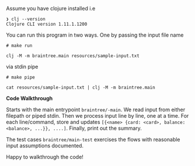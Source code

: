 
Assume you have clojure installed i.e

```
❯ clj --version
Clojure CLI version 1.11.1.1200
```

You can run this program in two ways. One by passing the input file name

```
# make run

clj -M -m braintree.main resources/sample-input.txt
```

via stdin pipe

```
# make pipe

cat resources/sample-input.txt | clj -M -m braintree.main
```

**Code Walkthrough**

Starts with the main entrypoint `braintree/-main`. We read input from either filepath or piped stdin. Then we process input line by line, one at a time. For each line/command, store and updates `[{<name> {card: <card>, balance: <balance>, ...}}, ....]`. Finally, print out the summary.

The test cases `braintree/main-test` exercises the flows with reasonable input assumptions documented.

Happy to walkthrough the code! 
